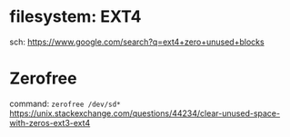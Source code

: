# filesystem: EXT4
sch: https://www.google.com/search?q=ext4+zero+unused+blocks

# Zerofree
command: `zerofree /dev/sd*`
https://unix.stackexchange.com/questions/44234/clear-unused-space-with-zeros-ext3-ext4

